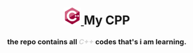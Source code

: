 
<h1 align="center"><a href="https://www.w3schools.com/cpp/" target="_blank"> <img src="https://raw.githubusercontent.com/devicons/devicon/master/icons/cplusplus/cplusplus-original.svg" alt="cplusplus" width="40" height="40"/> </a> My CPP</h1>

<h3 align="center">the repo contains all <i style = "color:lightgray;">C++ </i> codes that's i am learning.</h3>